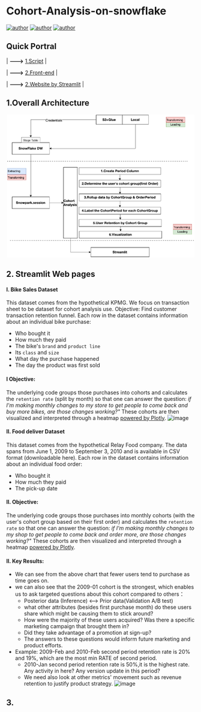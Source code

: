 # Cohort-Analysis-on-snowflake
[![author](https://img.shields.io/badge/Author-Rayden_Xu-blue.svg)](https://www.linkedin.com/in/rundong-xu-269012230/) 
[![author](https://img.shields.io/badge/Author-Binghui_Lai-blue.svg)](https://www.linkedin.com/in/binghui-lai/) 
[![author](https://img.shields.io/badge/Author-Ziwei_Duan-blue.svg)](https://www.linkedin.com/in/ziwei-duan-create/) 

## Quick Portral
| **--->** [1.Script](Analysis.ipynb) |

| **--->** [2.Front-end](pages/Food_Cohort_Analysis.py) |

| **--->** [2.Website by Streamlit](https://dduan-zw-cohort-analysis-on-snowflake-main-csxkkt.streamlit.app/Food_Cohort_Analysis) |


## 1.Overall Architecture

<div align=center>
<img src="src/Architecture.png" width="500px">
</div>

## 2. Streamlit Web pages
#### I. Bike Sales Dataset
This dataset comes from the hypothetical KPMG.
We focus on transaction sheet to be dataset for cohort analysis use.
Objective: Find customer transaction retention funnel.
Each row in the dataset contains information about an individual bike purchase:

- Who bought it
- How much they paid
- The bike's `brand` and `product line`
- Its `class` and `size`
- What day the purchase happened
- The day the product was first sold
#### I Objective:
The underlying code groups those purchases into cohorts and calculates the `retention rate` (split by month) so that one can answer the question:
*if I'm making monthly changes to my store to get people to come back and buy more bikes, are those changes working?"*
These cohorts are then visualized and interpreted through a heatmap [powered by Plotly](https://plotly.com/python/).
![image](https://user-images.githubusercontent.com/64514218/227071580-453ca6ca-8d82-43ad-8eee-d34abf3fe14c.png)

#### II. Food deliver Dataset
This dataset comes from the hypothetical Relay Food company. The data spans from June 1, 2009 to September 3, 2010 and is available in CSV format (downloadable here).
Each row in the dataset contains information about an individual food order:
- Who bought it
- How much they paid
- The pick-up date
#### II. Objective:
The underlying code groups those purchases into monthly cohorts (with the user's cohort group based on their first order) and calculates the
`retention rate` so that one can answer the question:
*if I'm making monthly changes to my shop to get people to come back and order more, are those changes working?"*
These cohorts are then visualized and interpreted through a heatmap [powered by Plotly](https://plotly.com/python/).

#### II. Key Results:
- We can see from the above chart that fewer users tend to purchase as time goes on. 
- we can also see that the 2009-01 cohort is the strongest, which enables us to ask targeted questions about this cohort compared to others：
    - Posterior data (Inference) <--> Prior data(Validation A/B test) 
    - what other attributes (besides first purchase month) do these users share which might be causing them to stick around? 
    - How were the majority of these users acquired? Was there a specific marketing campaign that brought them in? 
    - Did they take advantage of a promotion at sign-up? 
    - The answers to these questions would inform future marketing and product efforts.
- Example: 2009-Feb and 2010-Feb second period retention rate is 20% and 19%, which are the most min RATE of second period.
    - 2010-Jan second period retention rate is 50%,it is the highest rate. Any activity in here? Any version update in this period?
    - We need also look at other metrics' movement such as revenue retention to justify product strategy. 
![image](https://user-images.githubusercontent.com/64514218/227071121-df762bca-3387-4b90-ae3b-3460b78dd74d.png)


## 3.
